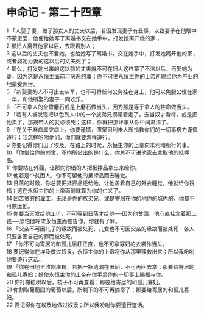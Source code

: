 # 申命记 - 第二十四章
  
 1 「人娶了妻，做了那女人的丈夫以后，若因发现妻子有丑事，以致妻子在他眼中不蒙恩爱，他便给她写了离婚书交在她手中，打发她离开他的家；  
 2 那妇人离开他家以后，去跟着别人；  
 3 这以后的丈夫也不爱她，也给她写了离婚书，交在她手中，打发她离开他的家；或者娶她为妻的这以后的丈夫死了；  
 4 那么，打发她出来的这以前的丈夫就不可在妇人这样蒙了不洁以后，再娶她为妻，因为这是永恒主面前可厌恶的事；你不可使永恒主你的上帝所赐给你为产业的地蒙受罪污。  
 5 「新娶妻的人不可出去从军，也不可将任何公务挂在身上，他可以免服公役在家一年，和他所娶的妻子一同欢乐。  
 6 「不可拿人的全盘磨石或是上磨石做当头，因为那是等于拿人的牲命做当头。  
 7 「若有人被发现把以色列人中的一个族弟兄拐带着走了，去当奴才看待，或是把他卖了，那拐带人的就必须死；这样，你就把那坏事从你中间肃清了。  
 8 「在关于麻疯属灾病上，你要谨慎，照祭司利未人所指教你们的一切事极力谨慎遵行；我怎样吩咐他们，你们就要怎样遵行。  
 9 你要记得你们出了埃及，在路上的时候，永恒主你的上帝向米利暗所行的事。  
 10 「你借给你的邻舍，不拘所借出的是什么，你总不可进他家去拿取他的抵押品。  
 11 你要站在外面，让那向你借的人把抵押品拿出来给你。  
 12 他若是个贫困人，你不可留他的抵押品而去睡觉。  
 13 日落的时候，你总要把抵押品还给他，让他盖着自己的外衣睡觉，他就给你祝福；这在永恒主你的上帝面前就算为你的仁义了。  
 14 困苦贫穷的雇工，无论是你的族弟兄，或是寄居在你的地你的城内的，你都不可欺压他。  
 15 你要当天发给他工价，不可等到日落才给他──因为他贫困，他心直挂念着那工钱──恐怕他呼求永恒主而控告你，你就有了罪。  
 16 「父亲不可因儿子的缘故而被处死，儿女也不可因父亲的缘故而被处死：各人只要各因自己的罪而被处死。  
 17 「你不可向寄居的和孤儿屈枉正直，也不可拿寡妇的衣裳作当头。  
 18 要记得你在埃及做过奴隶，永恒主你的上帝将你从那里赎救出来；所以我吩咐你要遵行这话。  
 19 「你在田地里收割庄稼，若把一捆遗漏在田间，不可再回去拿；那要给寄居的和孤儿寡妇；好使永恒主你的上帝在你手里作的一切事上赐福与你。  
 20 你打橄榄树以后，枝子不可再查看；那要给寄居的和孤儿寡妇。  
 21 你割取葡萄园的葡萄以后，所剩下的不可再摘尽了；那要给寄居的和孤儿寡妇。  
 22 要记得你在埃及地做过奴隶；所以我吩咐你要遵行这话。